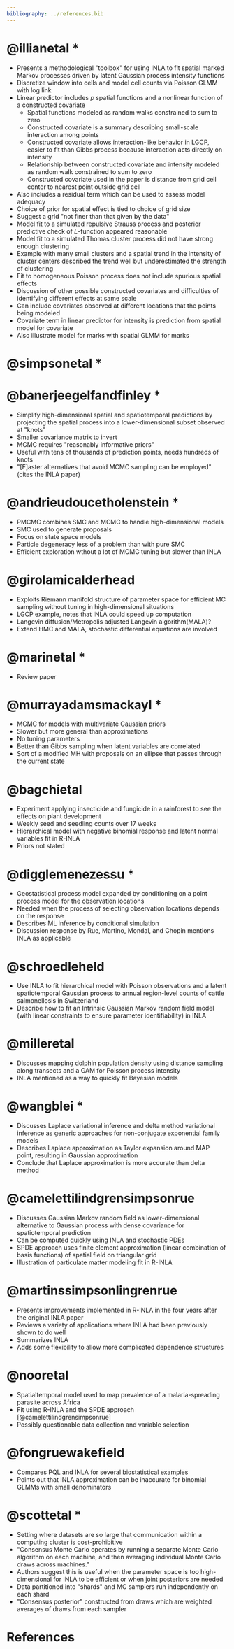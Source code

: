 ```yaml
---
bibliography: ../references.bib
---
```



# @illianetal \*

- Presents a methodological "toolbox" for using INLA to fit spatial marked Markov processes driven by latent Gaussian process intensity functions
- Discretize window into cells and model cell counts via Poisson GLMM with log link
- Linear predictor includes _p_ spatial functions and a nonlinear function of a constructed covariate
    - Spatial functions modeled as random walks constrained to sum to zero
    - Constructed covariate is a summary describing small-scale interaction among points
    - Constructed covariate allows interaction-like behavior in LGCP, easier to fit than Gibbs process because interaction acts directly on intensity
    - Relationship between constructed covariate and intensity modeled as random walk constrained to sum to zero
    - Constructed covariate used in the paper is distance from grid cell center to nearest point outside grid cell
- Also includes a residual term which can be used to assess model adequacy
- Choice of prior for spatial effect is tied to choice of grid size
- Suggest a grid "not finer than that given by the data"
- Model fit to a simulated repulsive Strauss process and posterior predictive check of _L_-function appeared reasonable
- Model fit to a simulated Thomas cluster process did not have strong enough clustering
- Example with many small clusters and a spatial trend in the intensity of cluster centers described the trend well but underestimated the strength of clustering
- Fit to homogeneous Poisson process does not include spurious spatial effects
- Discussion of other possible constructed covariates and difficulties of identifying different effects at same scale
- Can include covariates observed at different locations that the points being modeled
- Covariate term in linear predictor for intensity is prediction from spatial model for covariate
- Also illustrate model for marks with spatial GLMM for marks


# @simpsonetal \*


# @banerjeegelfandfinley \*

- Simplify high-dimensional spatial and spatiotemporal predictions by projecting the spatial process into a lower-dimensional subset observed at "knots"
- Smaller covariance matrix to invert
- MCMC requires "reasonably informative priors"
- Useful with tens of thousands of prediction points, needs hundreds of knots
- "[F]aster alternatives that avoid MCMC sampling can be employed" (cites the INLA paper)


# @andrieudoucetholenstein \*

- PMCMC combines SMC and MCMC to handle high-dimensional models
- SMC used to generate proposals
- Focus on state space models
- Particle degeneracy less of a problem than with pure SMC
- Efficient exploration wthout a lot of MCMC tuning but slower than INLA


# @girolamicalderhead

- Exploits Riemann manifold structure of parameter space for efficient MC sampling without tuning in high-dimensional situations
- LGCP example, notes that INLA could speed up computation
- Langevin diffusion/Metropolis adjusted Langevin algorithm(MALA)?
- Extend HMC and MALA, stochastic differential equations are involved


# @marinetal \*

- Review paper


# @murrayadamsmackayl \*

- MCMC for models with multivariate Gaussian priors
- Slower but more general than approximations
- No tuning parameters
- Better than Gibbs sampling when latent variables are correlated
- Sort of a modified MH with proposals on an ellipse that passes through the current state


# @bagchietal

- Experiment applying insecticide and fungicide in a rainforest to see the effects on plant development
- Weekly seed and seedling counts over 17 weeks
- Hierarchical model with negative binomial response and latent normal variables fit in R-INLA
- Priors not stated

# @digglemenezessu \*

- Geostatistical process model expanded by conditioning on a point process model for the observation locations
- Needed when the process of selecting observation locations depends on the response
- Describes ML inference by conditional simulation
- Discussion response by Rue, Martino, Mondal, and Chopin mentions INLA as applicable


# @schroedleheld

- Use INLA to fit hierarchical model with Poisson observations and a latent spatiotemporal Gaussian process to annual region-level counts of cattle salmonellosis in Switzerland
- Describe how to fit an Intrinsic Gaussian Markov random field model (with linear constraints to ensure parameter identifiability) in INLA


# @milleretal

- Discusses mapping dolphin population density using distance sampling along transects and a GAM for Poisson process intensity
- INLA mentioned as a way to quickly fit Bayesian models


# @wangblei \*


- Discusses Laplace variational inference and delta method variational inference as generic approaches for non-conjugate exponential family models
- Describes Laplace approximation as Taylor expansion around MAP point, resulting in Gaussian approximation
- Conclude that Laplace approximation is more accurate than delta method


# @camelettilindgrensimpsonrue

- Discusses Gaussian Markov random field as lower-dimensional alternative to Gaussian process with dense covariance for spatiotemporal prediction
- Can be computed quickly using INLA and stochastic PDEs
- SPDE approach uses finite element approximation (linear combination of basis functions) of spatial field on triangular grid
- Illustration of particulate matter modeling fit in R-INLA


# @martinssimpsonlingrenrue

- Presents improvements implemented in R-INLA in the four years after the original INLA paper
- Reviews a variety of applications where INLA had been previously shown to do well
- Summarizes INLA
- Adds some flexibility to allow more complicated dependence structures


# @nooretal

- Spatialtemporal model used to map prevalence of a malaria-spreading parasite across Africa
- Fit using R-INLA and the SPDE approach [@camelettilindgrensimpsonrue]
- Possibly questionable data collection and variable selection


# @fongruewakefield

- Compares PQL and INLA for several biostatistical examples
- Points out that INLA approximation can be inaccurate for binomial GLMMs with small denominators


# @scottetal \*

- Setting where datasets are so large that communication within a computing cluster is cost-prohibitive
- "Consensus Monte Carlo operates by running a separate Monte Carlo algorithm on each machine, and then averaging individual Monte Carlo draws across machines."
- Authors suggest this is useful when the parameter space is too high-dimensional for INLA to be efficient or when joint posteriors are needed
- Data partitioned into "shards" and MC samplers run independently on each shard
- "Consensus posterior" constructed from draws which are weighted averages of draws from each sampler


# References
